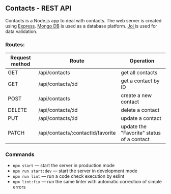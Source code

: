 ## Contacts - REST API

Contacts is a Node.js app to deal with contacts. 
The web server is created using [Express](https://expressjs.com/). 
[Mongo DB](https://www.mongodb.com/) is used as a database platform.
[Joi ](https://www.npmjs.com/package/joi) is used for data validation.

### Routes:

|  Request method |  Route | Operation     |
| ---------------- | ------------- | ------------- |
| GET | /api/contacts     | get all contacts  |
| GET | /api/contacts/:id     | get a contact by ID  |
| POST|  /api/contacts     | create a new contact  |
| DELETE | /api/contacts/:id     | delete a contact  |
| PUT |/api/contacts/:id    | update a contact  |
| PATCH |/api/contacts/:contactId/favorite     | update the "Favorite" status of a contact  |

### Commands

- `npm start` &mdash; start the server in production mode 
- `npm run start:dev` &mdash; start the server in development mode
- `npm run lint` &mdash; run a code check execution by eslint
- `npm lint:fix` &mdash; run the same linter with automatic correction of simple errors

